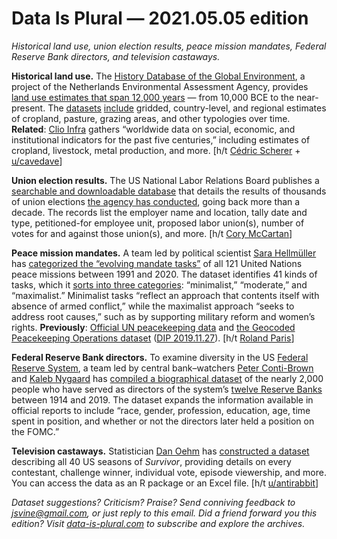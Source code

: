 Data Is Plural — 2021.05.05 edition
===================================

*Historical land use, union election results, peace mission mandates, Federal Reserve Bank directors, and television castaways.*


__Historical land use.__ The [History Database of the Global Environment](https://themasites.pbl.nl/tridion/en/themasites/hyde/index.html), a project of the Netherlands Environmental Assessment Agency, provides [land use estimates that span 12,000 years](https://themasites.pbl.nl/tridion/en/themasites/hyde/landusedata/landcover/index-2.html) — from 10,000 BCE to the near-present. The [datasets](https://themasites.pbl.nl/tridion/en/themasites/hyde/download/index-2.html) [include](https://easy.dans.knaw.nl/ui/datasets/id/easy-dataset:74467) gridded, country-level, and regional estimates of cropland, pasture, grazing areas, and other typologies over time.  __Related__: [Clio Infra](https://clio-infra.eu/) gathers “worldwide data on social, economic, and institutional indicators for the past five centuries,” including estimates of cropland, livestock, metal production, and more. [h/t [Cédric Scherer](https://twitter.com/CedScherer/status/1384420013533241351) + [u/cavedave](https://www.reddit.com/r/datasets/comments/mv19ec/agricultural_area_used_for_farming_and_grazing/)]


__Union election results.__ The US National Labor Relations Board publishes a [searchable and downloadable database](https://www.nlrb.gov/reports/graphs-data/recent-election-results) that details the results of thousands of union elections [the agency has conducted](https://www.nlrb.gov/about-nlrb/what-we-do/conduct-elections), going back more than a decade. The records list the employer name and location, tally date and type, petitioned-for employee unit, proposed labor union(s), number of votes for and against those union(s), and more. [h/t [Cory McCartan](https://twitter.com/CoryMcCartan/status/1384012739626950656)]


__Peace mission mandates.__ A team led by political scientist [Sara Hellmüller](https://twitter.com/SaraHellmuller) has [categorized the “evolving mandate tasks”](https://www.peacemissions.info/) of all 121 United Nations peace missions between 1991 and 2020. The dataset identifies 41 kinds of tasks, which it [sorts into three categories](https://www.peacemissions.info/dataset#definition): “minimalist,” “moderate,” and “maximalist.” Minimalist tasks “reflect an approach that contents itself with absence of armed conflict,” while the maximalist approach “seeks to address root causes,” such as by supporting military reform and women’s rights. __Previously__: [Official UN peacekeeping data](https://peacekeeping.un.org/en/open-data-portal) and [the Geocoded Peacekeeping Operations dataset](https://www.pcr.uu.se/data/geo-pko/) ([DIP 2019.11.27](https://www.data-is-plural.com/archive/2019-11-27-edition/)). [h/t [Roland Paris](https://twitter.com/rolandparis/status/1383070123179790338)]


__Federal Reserve Bank directors.__ To examine diversity in the US [Federal Reserve System](https://www.federalreserve.gov/aboutthefed.htm), a team led by central bank–watchers [Peter Conti-Brown](https://lgst.wharton.upenn.edu/profile/petercb/) and [Kaleb Nygaard](https://kalebnygaard.com/) has [compiled a biographical dataset](https://www.brookings.edu/research/diversity-within-the-federal-reserve-system/) of the nearly 2,000 people who have served as directors of the system’s [twelve Reserve Banks](https://www.federalreserve.gov/aboutthefed/federal-reserve-system.htm) between 1914 and 2019. The dataset expands the information available in official reports to include “race, gender, profession, education, age, time spent in position, and whether or not the directors later held a position on the FOMC.”


__Television castaways.__ Statistician [Dan Oehm](https://twitter.com/danoehm) has [constructed a dataset](https://gradientdescending.com/survivor-data-from-the-tv-series-in-r/) describing all 40 US seasons of *Survivor*, providing details on every contestant, challenge winner, individual vote, episode viewership, and more. You can access the data as an R package or an Excel file. [h/t [u/antirabbit](https://www.reddit.com/r/datasets/comments/mu1ww9/survivor_r_package_a_collection_of_datasets/)]


*Dataset suggestions? Criticism? Praise? Send conniving feedback to jsvine@gmail.com, or just reply to this email. Did a friend forward you this edition? Visit [data-is-plural.com](https://www.data-is-plural.com) to subscribe and explore the archives.*
